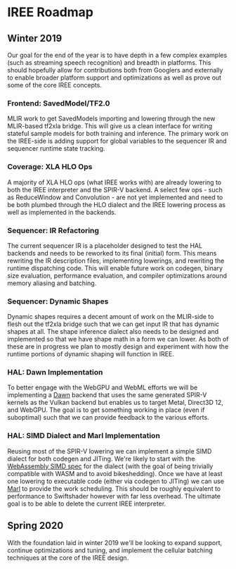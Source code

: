 # IREE Roadmap

## Winter 2019

Our goal for the end of the year is to have depth in a few complex examples (such as streaming speech
recognition) and breadth in platforms. This should hopefully allow for contributions both from Googlers
and externally to enable broader platform support and optimizations as well as prove out some of the
core IREE concepts.

### Frontend: SavedModel/TF2.0

MLIR work to get SavedModels importing and lowering through the new MLIR-based tf2xla bridge.
This will give us a clean interface for writing stateful sample models for both training and inference.
The primary work on the IREE-side is adding support for global variables to the sequencer IR and
sequencer runtime state tracking.

### Coverage: XLA HLO Ops

A majority of XLA HLO ops (what IREE works with) are already lowering to both the IREE interpreter and
the SPIR-V backend. A select few ops - such as ReduceWindow and Convolution - are not yet implemented and
need to be both plumbed through the HLO dialect and the IREE lowering process as well as implemented
in the backends.

### Sequencer: IR Refactoring

The current sequencer IR is a placeholder designed to test the HAL backends and needs to be reworked to its
final (initial) form. This means rewriting the IR description files, implementing lowerings, and rewriting
the runtime dispatching code. This will enable future work on codegen, binary size evaluation, performance
evaluation, and compiler optimizations around memory aliasing and batching.

### Sequencer: Dynamic Shapes

Dynamic shapes requires a decent amount of work on the MLIR-side to flesh out the tf2xla bridge such that
we can get input IR that has dynamic shapes at all. The shape inference dialect also needs to be designed
and implemented so that we have shape math in a form we can lower. As both of these are in progress we
plan to mostly design and experiment with how the runtime portions of dynamic shaping will function in
IREE.

### HAL: Dawn Implementation

To better engage with the WebGPU and WebML efforts we will be implementing a [Dawn](https://dawn.googlesource.com/dawn/)
backend that uses the same generated SPIR-V kernels as the Vulkan backend but enables us to target Metal,
Direct3D 12, and WebGPU. The goal is to get something working in place (even if suboptimal) such that we
can provide feedback to the various efforts.

### HAL: SIMD Dialect and Marl Implementation

Reusing most of the SPIR-V lowering we can implement a simple SIMD dialect for both codegen and JITing.
We're likely to start with the [WebAssembly SIMD spec](https://github.com/WebAssembly/simd/blob/master/proposals/simd/SIMD.md)
for the dialect (with the goal of being trivially compatible with WASM and to avoid bikeshedding). Once
we have at least one lowering to executable code (either via codegen to JITing) we can use
[Marl](https://github.com/google/marl) to provide the work scheduling. This should be roughly equivalent
to performance to Swiftshader however with far less overhead. The ultimate goal is to be able to delete
the current IREE interpreter.

## Spring 2020

With the foundation laid in winter 2019 we'll be looking to expand support, continue optimizations and tuning,
and implement the cellular batching techniques at the core of the IREE design.
